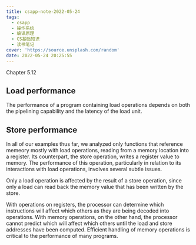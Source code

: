 ```yaml
---
title: csapp-note-2022-05-24
tags:
  - csapp
  - 操作系统
  - 编译原理
  - CS基础知识
  - 读书笔记
cover: 'https://source.unsplash.com/random'
date: 2022-05-24 20:25:55
---
```

Chapter 5.12

## Load performance

The performance of a program containing load operations depends on both the
pipelining capability and the latency of the load unit.

## Store performance

In all of our examples thus far, we analyzed only functions that reference memeory mostly with load operations, reading from a memory location into a register.
Its counterpart, the store operation, writes a register value to memory. The performance of this operation, particularly in relation to its interactions with load
operations, involves several subtle issues.


Only a load operation is affected by
the result of a store operation, since only a load can read back the memory value
that has been written by the store.

With operations on registers, the processor can determine
which instructions will affect which others as they are being decoded into operations. With memory operations, on the other hand, the processor cannot predict
which will affect which others until the load and store addresses have been computed. Efficient handling of memory operations is critical to the performance of
many programs.
